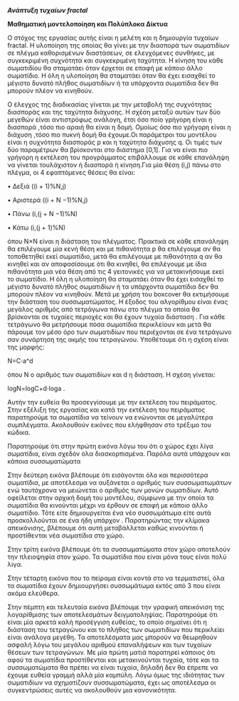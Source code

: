 ***Ανάπτυξη τυχαίων fractal***

**Μαθηματική μοντελοποίηση και Πολύπλοκα Δίκτυα**




Ο στόχος της εργασίας αυτής είναι η μελέτη και η δημιουργία τυχαίων fractal. Η υλοποίηση της οποίας θα γίνει με την διασπορά των σωματιδίων σε πλέγμα καθορισμένων διαστάσεων, σε ελεγχόμενες συνθήκες, με συγκεκριμένη συχνότητα και συγκεκριμένη ταχύτητα.
 Η κίνηση του κάθε σωματιδίου θα σταματάει όταν έρχεται σε επαφή με κάποιο άλλο σωματίδιο.
 Η όλη η υλοποίηση θα σταματάει όταν θα έχει εισαχθεί το μέγιστο δυνατό πλήθος σωματιδίων ή τα υπάρχοντα σωματίδια δεν θα μπορούν πλέον να κινηθούν.

Ο έλεγχος της διαδικασίας γίνεται με την μεταβολή της συχνότητας διασποράς και της ταχύτητα διάχυσης. Η σχέση μεταξύ αυτών των δύο μεγεθών είναι αντιστρόφως ανάλογη, έτσι όσο ποίο γρήγορη είναι η διασπορά ,τόσο πιο αραιή θα είναι η δομή. Ομοίως όσο πιο γρήγορη είναι η διάχυση ,τόσο πιο πυκνή δομή θα έχουμε.Οι παράμετροι του μοντέλου είναι η συχνότητα διασποράς p και η ταχύτητα διάχυσης q. Οι τιμές των δύο παραμέτρων θα βρίσκονται στο διάστημα [0,1]. Για να είναι πιο γρήγορη η εκτέλεση του προγράμματος επιβάλλουμε σε κάθε επανάληψη να γίνεται τουλάχιστον ή διασπορά ή κίνηση.Για μία θέση (i,j) πάνω στο πλέγμα, οι 4 εφαπτόμενες θέσεις θα είναι:

• Δεξιά ((i + 1)%N,j)

• Αριστερά ((i + N −1)%N,j)

• Πάνω (i,(j + N −1)%N)

• Κάτω (i,(j + 1)%N)

όπου N×N είναι η διάσταση του πλέγματος. Πρακτικά σε κάθε επανάληψη θα επιλέγουμε μία κενή θέση και με πιθανότητα p θα επιλέγουμε αν θα τοποθετηθεί εκεί σωματίδιο, μετά θα επιλέγουμε με πιθανότητα q αν θα κινηθεί και αν αποφασίσουμε ότι θα κινηθεί, θα επιλέγουμε με ίδια πιθανότητα μια νέα θέση από τις 4 γειτονικές για να μετακινήσουμε εκεί το σωματίδιο. Η όλη η υλοποίηση θα σταματάει όταν θα έχει εισαχθεί το μέγιστο δυνατό πλήθος σωματιδίων ή τα υπάρχοντα σωματίδια δεν θα μπορούν πλέον να κινηθούν. Μετά με χρήση του boxcover θα εκτιμήσουμε την διάσταση του συσσωματώματος. Η έξοδος του αλγορίθμου είναι ένας μεγάλος αριθμός από τετράγωνα πάνω στο πλέγμα τα οποία θα βρίσκονται σε τυχαίες περιοχές και θα έχουν τυχαία διάσταση . Για κάθε τετράγωνο θα μετρήσουμε πόσα σωματίδια περικλείουν και μετά θα πάρουμε τον μέσο όρο των σωματιδίων που περιέχονται σε ένα τετράγωνο σαν συνάρτηση της ακμής του τετραγώνου. Υποθέτουμε ότι η σχέση είναι της μορφής:

Ν=C⋅a^d

όπου Ν ο αριθμός των σωματιδίων και d η διάσταση. Η σχέση γίνεται:

logN=logC+d⋅loga .

Αυτήν την ευθεία θα προσεγγίσουμε με την εκτέλεση του πειράματος. Στην εξέλιξη της εργασίας και κατά την εκτέλεση του πειράματος παρατηρούμε τα σωματίδια να τείνουν να ενώνονται σε μεγαλύτερα συμπλέγματα. Ακολουθούν εικόνες που ελήφθησαν στο τρέξιμο του κώδικα.

Παρατηρούμε ότι στην πρώτη εικόνα λόγω του ότι ο χώρος έχει λίγα σωματίδια, είναι σχεδόν όλα διασκορπισμένα. Παρόλα αυτά υπάρχουν και κάποια συσσωματώματα 

Στην δεύτερη εικόνα βλέπουμε ότι εισάγονται όλο και περισσότερα σωματίδια, με αποτέλεσμα να αυξάνεται ο αριθμός των συσσωματωμάτων ενώ ταυτόχρονα να μειώνεται ο αριθμός των μονών σωματιδίων. Αυτό οφείλεται στην αρχική δομή του μοντέλου, σύμφωνα με την οποία τα σωματίδια θα κινούνται μέχρι να έρθουν σε επαφή με κάποιο άλλο σωματίδιο. Τότε είτε δημιουργείται ένα νέο συσσωμάτωμα είτε αυτά προσκολλούνται σε ένα ήδη υπάρχον . Παρατηρώντας την κλίμακα απεικόνισης, βλέπουμε ότι αυτή μεταβάλλεται καθώς κινούνται ή προστίθενται νέα σωματίδια στο χώρο.


Στην τρίτη εικόνα βλέπουμε ότι τα συσσωματώματα στον χώρο αποτελούν την πλειοψηφία στον χώρο. Τα σωματίδια που είναι μόνα τους είναι πολύ λίγα. 

Στην τέταρτη εικόνα που το πείραμα είναι κοντά στο να τερματιστεί, όλα τα σωματίδια έχουν δημιουργήσει συσσωμάτωμα εκτός από 3 που είναι ακόμα ελεύθερα. 

Στην πέμπτη και τελευταία εικόνα βλέπουμε την γραφική απεικόνιση της λογαρίθμισης των αποτελεσμάτων δειγματοληψίας. Παρατηρούμε ότι είναι μία αρκετά καλή προσέγγιση ευθείας, το οποίο σημαίνει ότι η διάσταση του τετραγώνου και το πλήθος των σωματιδίων που περικλείει είναι ανάλογα μεγέθη. Τα αποτελέσματα μας μπορούν να θεωρηθούν ασφαλή λόγω του μεγάλου αριθμού επαναλήψεων και των τυχαίων θέσεων των τετραγώνων. Με μία πρώτη ματιά παρατηρεί κάποιος ότι αφού τα σωματίδια προστίθενται και μετακινούνται τυχαία, τότε και τα συσσωματώματα θα πρέπει να είναι τυχαία, δηλαδή δεν θα έπρεπε να έχουμε ευθεία γραμμή αλλά μία καμπύλη. Λόγω όμως της ιδιότητας των σωματιδίων να σχηματίζουν συσσωματώματα, έχει ως αποτέλεσμα οι συγκεντρώσεις αυτές να ακολουθούν μια κανονικότητα. 
